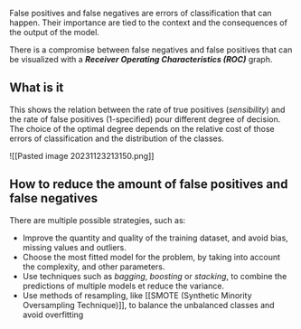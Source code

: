 False positives and false negatives are errors of classification that can happen. Their importance are tied to the context and the consequences of the output of the model.

There is a compromise between false negatives and false positives that can be visualized with a ***Receiver Operating Characteristics (ROC)*** graph.

## What is it

This shows the relation between the rate of true positives (*sensibility*) and the rate of false positives (1-specified) pour different degree of decision. The choice of the optimal degree depends on the relative cost of those errors of classification and the distribution of the classes.

![[Pasted image 20231123213150.png]]
## How to reduce the amount of false positives and false negatives 

There are multiple possible strategies, such as:

- Improve the quantity and quality of the training dataset, and avoid bias, missing values and outliers.
- Choose the most fitted model for the problem, by taking into account the complexity, and other parameters.
- Use techniques such as *bagging*, *boosting* or *stacking*, to combine the predictions of multiple models et reduce the variance.
- Use methods of resampling, like [[SMOTE (Synthetic Minority Oversampling Technique)]], to balance the unbalanced classes and avoid overfitting